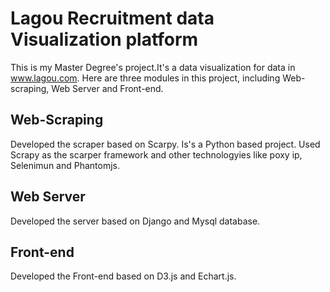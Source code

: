 # Lagou Recruitment data Visualization platform
This is my Master Degree's project.It's a data visualization for data in www.lagou.com. Here are three modules in this project, including Web-scraping, Web Server and Front-end.

## Web-Scraping
Developed the scraper based on Scarpy. Is's a Python based project. Used Scrapy as the scarper framework and other technologyies like poxy ip, Selenimun and Phantomjs.

## Web Server
Developed the server based on Django and Mysql database.

## Front-end
Developed the Front-end based on D3.js and Echart.js.
